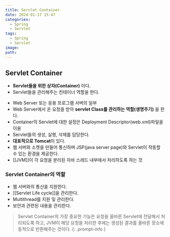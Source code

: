 ```yaml
---
title: Servlet Container
date: 2024-01-17 15:47
categories:
  - Spring
  - Servlet
tags:
  - Spring
  - Servlet
image: 
path:
---
```


## Servlet Container
+ **Servlet들을 위한 상자(Container)** 이다. 
+ Servlet들을 관리해주는 컨테이너 역할을 한다.
- Web Server 또는 응용 프로그램 서버의 일부
- Web Server에서 온 요청을 받아 **servlet Class를 관리하는 역할(생명주기)** 을 한다.
- Container의 Servlet에 대한 설정은 Deployment Descriptor(web.xml)파일을 이용
- Servlet들의 생성, 실행, 삭제를 담당한다.
- **대표적으로 Tomcat**이 있다.
- 웹 서버와 소켓을 만들어 통신하며 JSP(java server page)와 Servlet이 작동할 수 있는 환경을 제공한다.
- [[JVM]]이 각 요청을 분리된 자바 스레드 내부에서 처리하도록 하는 것

### Servlet Container의 역할
- 웹 서버와의 통신을 지원한다.
- [[Servlet Life cycle]]을 관리한다.
- Multithread를 지원 및 관리한다.
- 보안과 관련된 내용을 관리한다.

>Servlet Container의 가장 중요한 기능은 요청을 올바른 Servlet에 전달해서 처리되도록 하고, JVM이 해당 요청을 처리한 후에는 생성된 결과를 올바른 장소에 동적으로 반환해주는 것이다.
{: .prompt-info }
